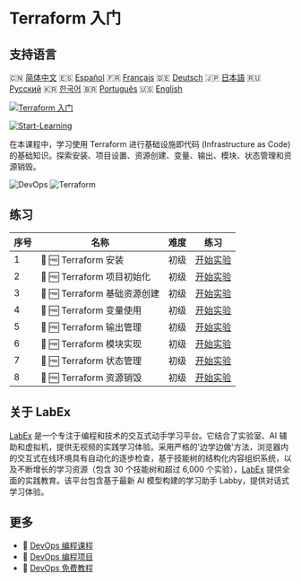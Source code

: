 # Terraform 入门

## 支持语言

🇨🇳 [简体中文](README_zh.md) 🇪🇸 [Español](README_es.md) 🇫🇷 [Français](README_fr.md) 🇩🇪 [Deutsch](README_de.md) 🇯🇵 [日本語](README_ja.md) 🇷🇺 [Русский](README_ru.md) 🇰🇷 [한국어](README_ko.md) 🇧🇷 [Português](README_pt.md) 🇺🇸 [English](README.md) 

[![Terraform 入门](https://cover-creator.labex.io/terraform-for-beginners.png?lang=zh)](https://labex.io/zh/courses/terraform-for-beginners)

[![Start-Learning](https://img.shields.io/badge/Start-Learning-whitesmoke?style=for-the-badge)](https://labex.io/zh/courses/terraform-for-beginners)

在本课程中，学习使用 Terraform 进行基础设施即代码 (Infrastructure as Code) 的基础知识。探索安装、项目设置、资源创建、变量、输出、模块、状态管理和资源销毁。

![DevOps](https://img.shields.io/badge/DevOps-whitesmoke?style=for-the-badge&logo=devops)
![Terraform](https://img.shields.io/badge/Terraform-whitesmoke?style=for-the-badge&logo=terraform)


## 练习

|   序号 | 名称                         | 难度   | 练习                                                                                                                                          |
|--------|------------------------------|--------|-----------------------------------------------------------------------------------------------------------------------------------------------|
|      1 | 🧩 🆓 Terraform 安装         | 初级   | <a target='_blank' href='https://labex.io/zh/labs/linux-terraform-installation-632659?course=terraform-for-beginners'>开始实验</a>            |
|      2 | 🧩 🆓 Terraform 项目初始化   | 初级   | <a target='_blank' href='https://labex.io/zh/labs/linux-terraform-project-initialization-632662?course=terraform-for-beginners'>开始实验</a>  |
|      3 | 🧩 🆓 Terraform 基础资源创建 | 初级   | <a target='_blank' href='https://labex.io/zh/labs/linux-terraform-basic-resource-creation-632658?course=terraform-for-beginners'>开始实验</a> |
|      4 | 🧩 🆓 Terraform 变量使用     | 初级   | <a target='_blank' href='https://labex.io/zh/labs/linux-terraform-variables-usage-632665?course=terraform-for-beginners'>开始实验</a>         |
|      5 | 🧩 🆓 Terraform 输出管理     | 初级   | <a target='_blank' href='https://labex.io/zh/labs/linux-terraform-outputs-management-632661?course=terraform-for-beginners'>开始实验</a>      |
|      6 | 🧩 🆓 Terraform 模块实现     | 初级   | <a target='_blank' href='https://labex.io/zh/labs/linux-terraform-modules-implementation-632660?course=terraform-for-beginners'>开始实验</a>  |
|      7 | 🧩 🆓 Terraform 状态管理     | 初级   | <a target='_blank' href='https://labex.io/zh/labs/linux-terraform-state-management-632664?course=terraform-for-beginners'>开始实验</a>        |
|      8 | 🧩 🆓 Terraform 资源销毁     | 初级   | <a target='_blank' href='https://labex.io/zh/labs/linux-terraform-resource-destruction-632663?course=terraform-for-beginners'>开始实验</a>    |

## 关于 LabEx

[LabEx](https://labex.io) 是一个专注于编程和技术的交互式动手学习平台。它结合了实验室、AI 辅助和虚拟机，提供无视频的实践学习体验。采用严格的'边学边做'方法，浏览器内的交互式在线环境具有自动化的逐步检查，基于技能树的结构化内容组织系统，以及不断增长的学习资源（包含 30 个技能树和超过 6,000 个实验），[LabEx](https://labex.io) 提供全面的实践教育。该平台包含基于最新 AI 模型构建的学习助手 Labby，提供对话式学习体验。

## 更多

- 🔗 [DevOps 编程课程](https://github.com/labex-labs/awesome-programming-courses)
- 🔗 [DevOps 编程项目](https://github.com/labex-labs/awesome-programming-projects)
- 🔗 [DevOps 免费教程](https://github.com/labex-labs/devops-free-tutorials)

